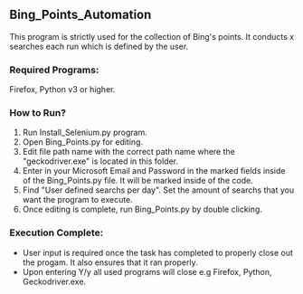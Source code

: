## Bing_Points_Automation
This program is strictly used for the collection of Bing's points. It conducts x searches each run which is defined by the user.

### Required Programs:
Firefox, Python v3 or higher.

### How to Run?
1. Run Install_Selenium.py program.
2. Open Bing_Points.py for editing.
3. Edit file path name with the correct path name where the "geckodriver.exe" is located in this folder.
4. Enter in your Microsoft Email and Password in the marked fields inside of the Bing_Points.py file. It will be marked inside of the code.
5. Find "User defined searchs per day". Set the amount of searchs that you want the program to execute.
6. Once editing is complete, run Bing_Points.py by double clicking.

### Execution Complete:
- User input is required once the task has completed to properly close out the progam. It also ensures that it ran properly.
- Upon entering Y/y all used programs will close e.g Firefox, Python, Geckodriver.exe.
